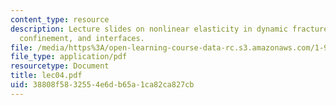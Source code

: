 ```yaml
---
content_type: resource
description: Lecture slides on nonlinear elasticity in dynamic fracture, geometric
  confinement, and interfaces.
file: /media/https%3A/open-learning-course-data-rc.s3.amazonaws.com/1-978-from-nano-to-macro-introduction-to-atomistic-modeling-techniques-january-iap-2007/38808f5832554e6db65a1ca82ca827cb_lec04.pdf
file_type: application/pdf
resourcetype: Document
title: lec04.pdf
uid: 38808f58-3255-4e6d-b65a-1ca82ca827cb
---
```

